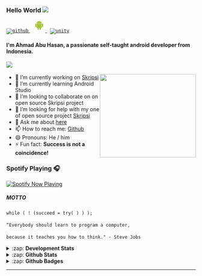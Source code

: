 <!--### Hi there 👋-->
### Hello World <img src="https://github.com/eby8zevin/eby8zevin/blob/main/assets/Hi.gif" width="29px">

<!--
**eby8zevin/eby8zevin** is a ✨ _special_ ✨ repository because its `README.md` (this file) appears on your GitHub profile.

Here are some ideas to get you started:
-->

<p align="left">
  <a href="https://github.com/eby8zevin" target="_blank">
    <code><img src="https://github.com/eby8zevin/eby8zevin/blob/main/assets/GitHub.png" alt="github" width="33" height="33"/></code>
  </a>
  &nbsp;
  <a href="https://github.com/eby8zevin/QRBarcode" target="_blank">
    <code><img src="https://raw.githubusercontent.com/devicons/devicon/master/icons/android/android-original-wordmark.svg" alt="android" width="33" height="33"/></code>
  </a>
  &nbsp;
  <a href="https://github.com/eby8zevin/unity-ARMarker" target="_blank">
    <code><img src="https://www.vectorlogo.zone/logos/unity3d/unity3d-icon.svg" alt="unity" width="33" height="33"/></code>
  </a>
</p>

#### I'm Ahmad Abu Hasan, a passionate self-taught android developer from Indonesia.

![](https://komarev.com/ghpvc/?username=eby8zevin&color=brightgreen&label=Profile+Views)

<a href="https://github.com/eby8zevin">
  <code><img src="https://github.com/eby8zevin/eby8zevin/blob/main/assets/Octocat.png" width="255" height="222" align='right'></code>
</a>

- 🔭 I’m currently working on [Skripsi](https://github.com/eby8zevin/skripsi)
- 🌱 I’m currently learning Android Studio
- 👯 I’m looking to collaborate on on open source Skripsi project
- 🤔 I’m looking for help with my one of open source project [Skripsi](https://github.com/eby8zevin/skripsi)
- 💬 Ask me about [here](https://github.com/eby8zevin/eby8zevin/issues)
- 📫 How to reach me: [Github](https://github.com/eby8zevin)
- 😄 Pronouns: He / him
- ⚡ Fun fact: **Success is not a coincidence!**

### Spotify Playing 🎧

[<img src="https://spotify-now-playing-ahmadabuhasan.vercel.app/api/spotify-playing" alt="Spotify Now Playing" width="350" />](https://open.spotify.com/user/gr3y7pr12w9ol2dy2ccdb10e7)

##### MOTTO
```
while ( ! (succeed = try( ) ) );

“Everybody should learn to program a computer, 

because it teaches you how to think." - Steve Jobs
```

<details>
  <summary> :zap: <b>Development Stats</b> </summary>
  
  ![Waka Readme](https://github.com/eby8zevin/eby8zevin/workflows/Waka%20Readme/badge.svg)
<!--START_SECTION:waka-->
![Lines of code](https://img.shields.io/badge/From%20Hello%20World%20I%27ve%20Written-195020%20lines%20of%20code-blue)

**🐱 My Github Data** 

> 🏆 1,481 Contributions in the Year 2021
 > 
> 📦 269.9 kB Used in Github's Storage 
 > 
> 🚫 Not Opted to Hire
 > 
> 📜 79 Public Repositories 
 > 
> 🔑 1 Private Repository 
 > 
**I'm an Early 🐤** 

```text
🌞 Morning    213 commits    ████████░░░░░░░░░░░░░░░░░   34.8% 
🌆 Daytime    163 commits    ██████░░░░░░░░░░░░░░░░░░░   26.63% 
🌃 Evening    144 commits    ██████░░░░░░░░░░░░░░░░░░░   23.53% 
🌙 Night      92 commits     ███░░░░░░░░░░░░░░░░░░░░░░   15.03%

```
📅 **I'm Most Productive on Tuesday** 

```text
Monday       37 commits     █░░░░░░░░░░░░░░░░░░░░░░░░   6.05% 
Tuesday      176 commits    ███████░░░░░░░░░░░░░░░░░░   28.76% 
Wednesday    93 commits     ███░░░░░░░░░░░░░░░░░░░░░░   15.2% 
Thursday     97 commits     ████░░░░░░░░░░░░░░░░░░░░░   15.85% 
Friday       90 commits     ███░░░░░░░░░░░░░░░░░░░░░░   14.71% 
Saturday     70 commits     ██░░░░░░░░░░░░░░░░░░░░░░░   11.44% 
Sunday       49 commits     ██░░░░░░░░░░░░░░░░░░░░░░░   8.01%

```


📊 **This Week I Spent My Time On** 

```text
💬 Programming Languages: 
Java                     2 hrs 1 min         ███████████░░░░░░░░░░░░░░   47.42% 
HTML                     1 hr 42 mins        ██████████░░░░░░░░░░░░░░░   39.96% 
XML                      32 mins             ███░░░░░░░░░░░░░░░░░░░░░░   12.62%

💻 Operating System: 
Windows                  4 hrs 15 mins       █████████████████████████   100.0%

```

**I Mostly Code in Java** 

```text
Java                     31 repos            ███████████████░░░░░░░░░░   63.27% 
PHP                      7 repos             ███░░░░░░░░░░░░░░░░░░░░░░   14.29% 
JavaScript               4 repos             ██░░░░░░░░░░░░░░░░░░░░░░░   8.16% 
C#                       3 repos             █░░░░░░░░░░░░░░░░░░░░░░░░   6.12% 
HTML                     2 repos             █░░░░░░░░░░░░░░░░░░░░░░░░   4.08%

```


**Timeline**

![Chart not found](https://raw.githubusercontent.com/eby8zevin/eby8zevin/main/charts/bar_graph.png) 


<!--END_SECTION:waka-->
</details>

<details>
  <summary> :zap: <b>Github Stats</b> </summary>
<p align="center">:heart:</p>
<p align="center"><a href="https://github.com/eby8zevin">
  <img src="https://github-readme-stats.vercel.app/api?username=eby8zevin&show_icons=true&theme=dark&line_height=20">
  <img src="https://github-readme-stats.vercel.app/api/top-langs/?username=eby8zevin&layout=compact&theme=dark">
</a></p>
<p align="center">
  <a href="https://github.com/eby8zevin">
    <img src="https://github-readme-streak-stats.herokuapp.com/?user=eby8zevin&theme=dark"/>
  </a>
</p>
</details>

<details>
  <summary> :zap: <b>Github Badges</b> </summary>
  <br>
  <a href='https://archiveprogram.github.com/'><img src='https://raw.githubusercontent.com/acervenky/animated-github-badges/master/assets/acbadge.gif' width='40' height='40'></a> 
  <a href='https://docs.github.com/en/developers'><img src='https://raw.githubusercontent.com/acervenky/animated-github-badges/master/assets/devbadge.gif' width='40' height='40'></a> 
  <a href='https://github.com/pricing'><img src='https://raw.githubusercontent.com/acervenky/animated-github-badges/master/assets/pro.gif' width='40' height='40'></a> 
  <a href='https://stars.github.com/'><img src='https://raw.githubusercontent.com/acervenky/animated-github-badges/master/assets/starbadge.gif' width='35' height='35'></a> 
  <a href='https://docs.github.com/en/github/supporting-the-open-source-community-with-github-sponsors'><img src='https://raw.githubusercontent.com/acervenky/animated-github-badges/master/assets/sponsorbadge.gif' width='35' height='35'></a>
</details>

___
